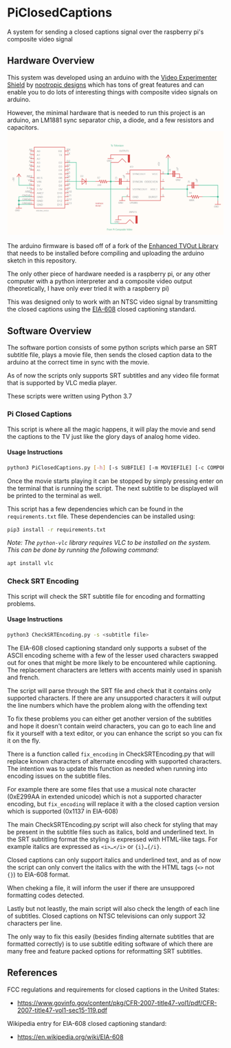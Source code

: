 # PiClosedCaptions
A system for sending a closed captions signal over the raspberry pi's composite video signal
## Hardware Overview
This system was developed using an arduino with the [Video Experimenter Shield](https://nootropicdesign.com/video-experimenter/) by [nootropic designs](https://github.com/nootropicdesign) which has tons of great features and can enable you to do lots of interesting things with composite video signals on arduino.

However, the minimal hardware that is needed to run this project is an arduino, an LM1881 sync separator chip, a diode, and a few resistors and capacitors.
![Closed Caption Circuit Schematic](./ClosedCaptionCircuit.PNG)

The arduino firmware is based off of a fork of the [Enhanced TVOut Library](https://github.com/TheLooseArrow/arduino-tvout-ve) that needs to be installed before compiling and uploading the arduino sketch in this repository.

The only other piece of hardware needed is a raspberry pi, or any other computer with a python interpreter and a composite video output (theoretically, I have only ever tried it with a raspberry pi)

This was designed only to work with an NTSC video signal by transmitting the closed captions using the [EIA-608](https://en.wikipedia.org/wiki/EIA-608) closed captioning standard.

## Software Overview
The software portion consists of some python scripts which parse an SRT subtitle file, plays a movie file, then sends the closed caption data to the arduino at the correct time in sync with the movie. 

As of now the scripts only supports SRT subtitles and any video file format that is supported by VLC media player.

These scripts were written using Python 3.7
### Pi Closed Captions
This script is where all the magic happens, it will play the movie and send the captions to the TV just like the glory days of analog home video.
#### Usage Instructions
```bash
python3 PiClosedCaptions.py [-h] [-s SUBFILE] [-m MOVIEFILE] [-c COMPORT] [-t STARTTIME]
```
Once the movie starts playing it can be stopped by simply pressing enter on the terminal that is running the script. The next subtitle to be displayed will be printed to the terminal as well.

This script has a few dependencies which can be found in the ```requirements.txt``` file. These dependencies can be installed using:
```bash
pip3 install -r requirements.txt
```
*Note: The ```python-vlc``` library requires VLC to be installed on the system. This can be done by running the following command:* 
```bash
apt install vlc
```
### Check SRT Encoding
This script will check the SRT subtitle file for encoding and formatting problems.
#### Usage Instructions
```bash
python3 CheckSRTEncoding.py -s <subtitle file>
```
The EIA-608 closed captioning standard only supports a subset of the ASCII encoding scheme with a few of the lesser used characters swapped out for ones that might be more likely to be encountered while captioning. The replacement characters are letters with accents mainly used in spanish and french.

The script will parse through the SRT file and check that it contains only supported characters. If there are any unsupported characters it will output the line numbers which have the problem along with the offending text

To fix these problems you can either get another version of the subtitles and hope it doesn't contain weird characters, you can go to each line and fix it yourself with a text editor, or you can enhance the script so you can fix it on the fly.

There is a function called ```fix_encoding``` in CheckSRTEncoding.py that will replace known characters of alternate encoding with supported characters. The intention was to update this function as needed when running into encoding issues on the subtitle files.

For example there are some files that use a musical note character (0xE299AA in extended unicode) which is not a supported character encoding, but ```fix_encoding``` will replace it with a the closed caption version which is supported (0x1137 in EIA-608)

The main CheckSRTEncoding.py script will also check for styling that may be present in the subtitle files such as italics, bold and underlined text.  In the SRT subtitling format the styling is expressed with HTML-like tags. For example italics are expressed as ```<i>…</i>``` or ```{i}…{/i}```.

Closed captions can only support italics and underlined text, and as of now the script can only convert the italics with the with the HTML tags (```<>``` not ```{}```) to EIA-608 format.

When cheking a file, it will inform the user if there are unsuppored formatting codes detected.

Lastly but not leastly, the main script will also check the length of each line of subtitles.  Closed captions on NTSC televisions can only support 32 characters per line.

The only way to fix this easily (besides finding alternate subtitles that are formatted correctly) is to use subtitle editing software of which there are many free and feature packed options for reformatting SRT subtitles.

## References
FCC regulations and requirements for closed captions in the United States:
- https://www.govinfo.gov/content/pkg/CFR-2007-title47-vol1/pdf/CFR-2007-title47-vol1-sec15-119.pdf

Wikipedia entry for EIA-608 closed captioning standard:
- https://en.wikipedia.org/wiki/EIA-608
